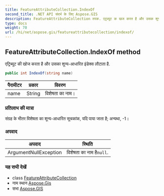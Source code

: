 ```yaml
---
title: FeatureAttributeCollection.IndexOf
second_title: .NET API संदर्भ के लिए Aspose.GIS
description: FeatureAttributeCollection तरक. एट्रब्यूट क खज करत है और उसक शून्यआधरत इंडेक्स लटत है.
type: docs
weight: 70
url: /hi/net/aspose.gis/featureattributecollection/indexof/
---
```

## FeatureAttributeCollection.IndexOf method

एट्रिब्यूट की खोज करता है और उसका शून्य-आधारित इंडेक्स लौटाता है.

```csharp
public int IndexOf(string name)
```

| पैरामीटर | प्रकार | विवरण |
| --- | --- | --- |
| name | String | विशेषता का नाम। |

### प्रतिलाभ की मात्रा

संग्रह के भीतर विशेषता का शून्य-आधारित सूचकांक, यदि पाया जाता है; अन्यथा, -1।

### अपवाद

| अपवाद | स्थिति |
| --- | --- |
| ArgumentNullException | विशेषता का नाम है`null`. |

### यह सभी देखें

* class [FeatureAttributeCollection](../)
* नाम स्थान [Aspose.Gis](../../featureattributecollection/)
* सभा [Aspose.GIS](../../../)


